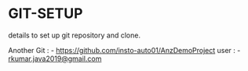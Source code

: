 # GIT-SETUP
details to set up git repository and clone.

Another Git : - https://github.com/insto-auto01/AnzDemoProject
user : - rkumar.java2019@gmail.com

